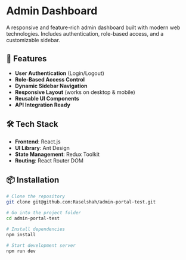 # Admin Dashboard

A responsive and feature-rich admin dashboard built with modern web technologies. Includes authentication, role-based access, and a customizable sidebar.

## 🚀 Features

- **User Authentication** (Login/Logout)
- **Role-Based Access Control**
- **Dynamic Sidebar Navigation**
- **Responsive Layout** (works on desktop & mobile)
- **Reusable UI Components**
- **API Integration Ready**

## 🛠 Tech Stack

- **Frontend**: React.js
- **UI Library**: Ant Design
- **State Management**: Redux Toolkit
- **Routing**: React Router DOM

## 📦 Installation

```bash
# Clone the repository
git clone git@github.com:Raselshah/admin-portal-test.git

# Go into the project folder
cd admin-portal-test

# Install dependencies
npm install

# Start development server
npm run dev
```

